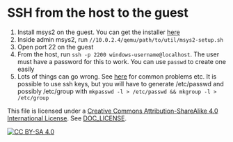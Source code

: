 # SSH from the host to the guest

1. Install msys2 on the guest. You can get the installer
   [here](https://www.msys2.org/)
2. Inside admin msys2, run `//10.0.2.4/qemu/path/to/util/msys2-setup.sh`
3. Open port 22 on the guest
4. From the host, run `ssh -p 2200 windows-username@localhost`. The user must
   have a password for this to work. You can use `passwd` to create one easily
5. Lots of things can go wrong. See
   [here](https://gist.github.com/samhocevar/00eec26d9e9988d080ac) for common
   problems etc. It is possible to use ssh keys, but you will have to generate
   /etc/passwd and possibly /etc/group with `mkpasswd -l > /etc/passwd &&
   mkgroup -l > /etc/group`

This file is licensed under a
[Creative Commons Attribution-ShareAlike 4.0 International License][cc-by-sa].
See [DOC_LICENSE](../DOC_LICENSE).

[![CC BY-SA 4.0][cc-by-sa-image]][cc-by-sa]

[cc-by-sa]: http://creativecommons.org/licenses/by-sa/4.0/
[cc-by-sa-image]: https://licensebuttons.net/l/by-sa/4.0/88x31.png
